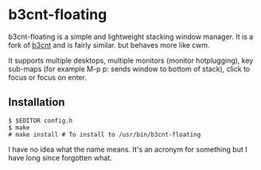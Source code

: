 b3cnt-floating
==============
b3cnt-floating is a simple and lightweight stacking window 
manager. 
It is a fork of [b3cnt](https://github.com/mytch444/b3cnt) 
and is fairly similar. but behaves more like cwm. 
								
It supports multiple desktops, multiple monitors (monitor 
hotplugging), key sub-maps (for example M-p p: sends window to 
bottom of stack), click to focus or focus on enter.


Installation
------------

    $ $EDITOR config.h
    $ make
    # make install # To install to /usr/bin/b3cnt-floating

I have no idea what the name means. It's an acronym for
something but I have long since forgotten what.